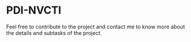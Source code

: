 # PDI-NVCTI

Feel free to contribute to the project and contact me to know more about the details and subtasks of the project.
